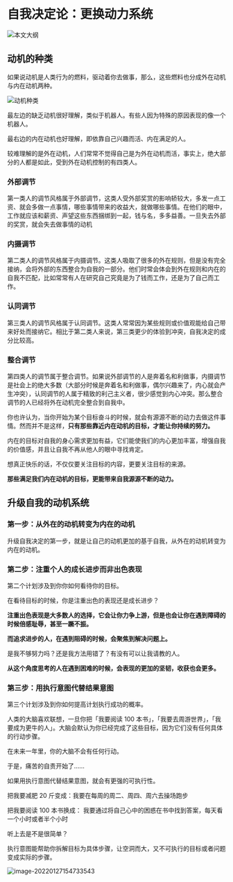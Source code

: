 # 自我决定论：更换动力系统

![本文大纲](https://s2.loli.net/2022/01/27/RC5efr3q2Pajl9S.png)

## 动机的种类

如果说动机是人类行为的燃料，驱动着你去做事，那么，这些燃料也分成外在动机与内在动机两种。

![动机种类](https://s2.loli.net/2022/01/27/Dhujne5FHYa8SCw.png)

最左边的缺乏动机很好理解，类似于机器人。有些人因为特殊的原因表现的像一个机器人。

最右边的内在动机也好理解，即依靠自己兴趣而活、内在满足的人。

较难理解的是外在动机，人们常常不觉得自己是为外在动机而活，事实上，绝大部分的人都是如此，受到外在动机控制的有四类人。



### 外部调节

第一类人的调节风格属于外部调节，这类人受外部奖赏的影响轿较大，多发一点工资、就会多做一点事情，哪些事情带来的收益大，就做哪些事情。在他们的眼中，工作就应该和薪资、声望这些东西捆绑到一起，钱与名，多多益善。一旦失去外部的奖赏，就会失去做事情的动机

### 内摄调节

第二类人的调节风格属于内摄调节。这类人吸取了很多的外在规则，但是没有完全接纳，会将外部的东西整合为自我的一部分。他们时常会体会到外在规则和内在的自我不匹配，比如常常有人在研究自己究竟是为了钱而工作，还是为了自己而工作。

### 认同调节

第三类人的调节风格属于认同调节。这类人常常因为某些规则或价值观能给自己带来好处而接纳它。相比于第二类人来说，第三类更少的体验到冲突，自我决定的成分比较高。


### 整合调节

第四类人的调节属于整合调节。如果说外部调节的人是奔着名和利做事，内摄调节是社会上的绝大多数（大部分时候是奔着名和利做事，偶尔兴趣来了，内心就会产生冲突），认同调节的人属于精致的利己主义者，很少感觉到内心冲突。那么整合调节的人已经将外在动机完全整合到自我中。

你也许认为，当你开始为某个目标奋斗的时候，就会有源源不断的动力去做这件事情。然而并不是这样，**只有那些靠近内在动机的目标，才能让你持续的努力。**

内在的目标对自我的身心需求更加有益，它们能使我们的内心更加丰富，增强自我的价值感，并且让自我不再从他人的眼中寻找肯定。

想真正快乐的话，不仅仅要关注目标的内容，更要关注目标的来源。

**那些满足我们内在动机的目标，更能带来自我源源不断的动力。**

## 升级自我的动机系统

### 第一步：从外在的动机转变为内在的动机

升级自我决定的第一步，就是让自己的动机更加的基于自我，从外在的动机转变为内在的动机。

### 第二步：注重个人的成长进步而非出色表现

第二个计划涉及到你你如何看待你的目标。

在看待目标的时候，你是注重出色的表现还是成长进步？

**注重出色表现是大多数人的选择，它会让你力争上游，但是也会让你在遇到障碍的时候倍感耻辱，甚至一蹶不振。**

**而追求进步的人，在遇到阻碍的时候，会聚焦到解决问题上。**

是我不够努力吗？还是我方法用错了？有没有可以让我请教的人。

**从这个角度思考的人在遇到困难的时候，会表现的更加的坚韧，收获也会更多。**

### 第三步：用执行意图代替结果意图

第三个计划涉及到你如何提高计划执行成功的概率。

人类的大脑喜欢联想，一旦你把「我要阅读 100 本书」，「我要去周游世界」，「我要成为更牛的人」。大脑会默认为你已经完成了这些目标，因为它们没有任何具体的行动步骤。

在未来一年里，你的大脑不会有任何行动。

于是，痛苦的自责开始了……

如果用执行意图代替结果意图，就会有更强的可执行性。

把我要减肥 20 斤变成：我要在每周的周二、周四、周六去操场跑步

把我要阅读 100 本书换成： 我要通过将自己心中的困惑在书中找到答案，每天看一个小时或者半个小时

听上去是不是很简单？

执行意图能帮助你拆解目标为具体步骤，让空洞而大，又不可执行的目标或者问题变成实际的步骤。



![image-20220127154733543](/home/jeason/文档/拆书/src/自我决定论：更换动力系统.assets/image-20220127154733543.png)
